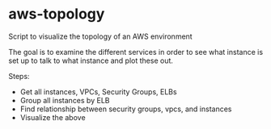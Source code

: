 # aws-topology
Script to visualize the topology of an AWS environment

The goal is to examine the different services in order to see what instance is set up to talk to what instance and plot these out.

Steps:

- Get all instances, VPCs, Security Groups, ELBs
- Group all instances by ELB
- Find relationship between security groups, vpcs, and instances
- Visualize the above
